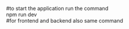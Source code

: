 #to start the application run the command<br>
npm run dev <br>
#for frontend and backend also same command

